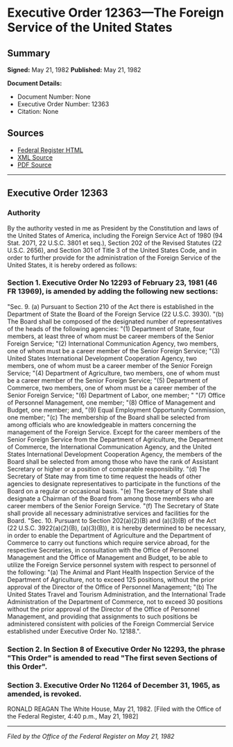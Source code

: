# Executive Order 12363—The Foreign Service of the United States

## Summary

**Signed:** May 21, 1982
**Published:** May 21, 1982

**Document Details:**
- Document Number: None
- Executive Order Number: 12363
- Citation: None

## Sources
- [Federal Register HTML](https://www.presidency.ucsb.edu/documents/executive-order-12363-the-foreign-service-the-united-states)
- [XML Source](None)
- [PDF Source](None)

---

## Executive Order 12363

### Authority

By the authority vested in me as President by the Constitution and laws of the United States of America, including the Foreign Service Act of 1980 (94 Stat. 2071, 22 U.S.C. 3801 et seq.), Section 202 of the Revised Statutes (22 U.S.C. 2656), and Section 301 of Title 3 of the United States Code, and in order to further provide for the administration of the Foreign Service of the United States, it is hereby ordered as follows:
### Section 1. Executive Order No 12293 of February 23, 1981 (46 FR 13969), is amended by adding the following new sections:

"Sec. 9. (a) Pursuant to Section 210 of the Act there is established in the Department of State the Board of the Foreign Service (22 U.S.C. 3930).
"(b) The Board shall be composed of the designated number of representatives of the heads of the following agencies:
"(1) Department of State, four members, at least three of whom must be career members of the Senior Foreign Service;
"(2) International Communication Agency, two members, one of whom must be a career member of the Senior Foreign Service;
"(3) United States International Development Cooperation Agency, two members, one of whom must be a career member of the Senior Foreign Service;
"(4) Department of Agriculture, two members, one of whom must be a career member of the Senior Foreign Service;
"(5) Department of Commerce, two members, one of whom must be a career member of the Senior Foreign Service;
"(6) Department of Labor, one member; "
"(7) Office of Personnel Management, one member;
"(8) Office of Management and Budget, one member; and,
"(9) Equal Employment Opportunity Commission, one member;
"(c) The membership of the Board shall be selected from among officials who are knowledgeable in matters concerning the management of the Foreign Service. Except for the career members of the Senior Foreign Service from the Department of Agriculture, the Department of Commerce, the International Communication Agency, and the United States International Development Cooperation Agency, the members of the Board shall be selected from among those who have the rank of Assistant Secretary or higher or a position of comparable responsibility.
"(d) The Secretary of State may from time to time request the heads of other agencies to designate representatives to participate in the functions of the Board on a regular or occasional basis.
"(e) The Secretary of State shall designate a Chairman of the Board from among those members who are career members of the Senior Foreign Service.
"(f) The Secretary of State shall provide all necessary administrative services and facilities for the Board.
"Sec. 10. Pursuant to Section 202(a)(2)(B) and (a)(3)(B) of the Act (22 U.S.C. 3922(a)(2)(B), (a)(3)(B)), it is hereby determined to be necessary, in order to enable the Department of Agriculture and the Department of Commerce to carry out functions which require service abroad, for the respective Secretaries, in consultation with the Office of Personnel Management and the Office of Management and Budget, to be able to utilize the Foreign Service personnel system with respect to personnel of the following:
"(a) The Animal and Plant Health Inspection Service of the Department of Agriculture, not to exceed 125 positions, without the prior approval of the Director of the Office of Personnel Management;
"(b) The United States Travel and Tourism Administration, and the International Trade Administration of the Department of Commerce, not to exceed 30 positions without the prior approval of the Director of the Office of Personnel Management, and providing that assignments to such positions be administered consistent with policies of the Foreign Commercial Service established under Executive Order No. 12188.".

### Section 2. In Section 8 of Executive Order No 12293, the phrase "This Order" is amended to read "The first seven Sections of this Order".

### Section 3. Executive Order No 11264 of December 31, 1965, as amended, is revoked.

RONALD REAGAN
The White House,
May 21, 1982.
[Filed with the Office of the Federal Register, 4:40 p.m., May 21, 1982]

---

*Filed by the Office of the Federal Register on May 21, 1982*
